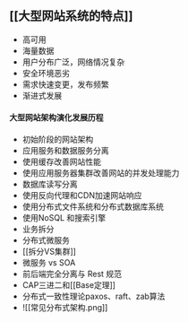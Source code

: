 ## [[大型网站系统的特点]]
- 高可用
- 海量数据
- 用户分布广泛，网络情况复杂
- 安全环境恶劣
- 需求快速变更，发布频繁
- 渐进式发展

#### 大型网站架构演化发展历程
- 初始阶段的网站架构
- 应用服务和数据服务分离
- 使用缓存改善网站性能
- 使用应用服务器集群改善网站的并发处理能力
- 数据库读写分离
- 使用反向代理和CDN加速网站响应
- 使用分布式文件系统和分布式数据库系统
- 使用NoSQL 和搜索引擎
- 业务拆分
- 分布式微服务
- [[拆分VS集群]]
- 微服务 vs SOA
- 前后端完全分离与 Rest 规范
- CAP三进二和[[Base定理]]
- 分布式一致性理论paxos、raft、zab算法
- ![[常见分布式架构.png]]